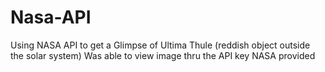 # Nasa-API
Using NASA API to get a Glimpse of Ultima Thule (reddish object outside the solar system) Was able to view image thru the API key NASA provided
